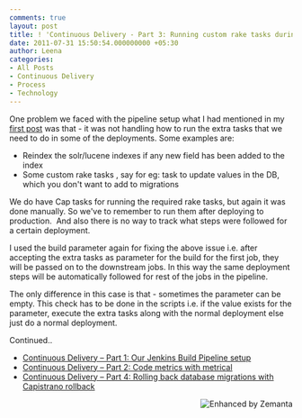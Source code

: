 ```yaml
---
comments: true
layout: post
title: ! 'Continuous Delivery - Part 3: Running custom rake tasks during deployment'
date: 2011-07-31 15:50:54.000000000 +05:30
author: Leena
categories:
- All Posts
- Continuous Delivery
- Process
- Technology
---
```

One problem we faced with the pipeline setup what I had mentioned in my <a href="/blog/2011/07/continuous-delivery-using-jenkins-build-pipeline/">first post</a> was that - it was not handling how to run the extra tasks that we need to do in some of the deployments. Some examples are:
<ul>
	<li>Reindex the solr/lucene indexes if any new field has been added to the index</li>
	<li>Some custom rake tasks , say for eg: task to update values in the DB, which you don't want to add to migrations</li>
</ul>
We do have Cap tasks for running the required rake tasks, but again it was done manually. So we've to remember to run them after deploying to production.  And also there is no way to track what steps were followed for a certain deployment.

I used the build parameter again for fixing the above issue i.e. after accepting the extra tasks as parameter for the build for the first job, they will be passed on to the downstream jobs. In this way the same deployment steps will be automatically followed for rest of the jobs in the pipeline.

The only difference in this case is that - sometimes the parameter can be empty. This check has to be done in the scripts i.e. if the value exists for the parameter, execute the extra tasks along with the normal deployment else just do a normal deployment.

Continued..
<ul>
	<li><a title="Continuous Delivery – Part 1: Our Jenkins Build Pipeline setup" href="/blog/2011/07/continuous-delivery-using-jenkins-build-pipeline/">Continuous Delivery – Part 1: Our Jenkins Build Pipeline setup</a></li>
	<li><a title="Continuous Delivery – Part 2: Code metrics with metrical" href="/blog/2011/07/continuous-delivery-code-metrics-with-metrical/">Continuous Delivery – Part 2: Code metrics with metrical</a></li>
	<li><a title="Continuous Delivery – Part 4: Rolling back database migrations with Capistrano rollback" href="/blog/2011/08/continuous-delivery-part-3-rolling-back-database-migrations-with-capistrano-rollback/">Continuous Delivery – Part 4: Rolling back database migrations with Capistrano rollback</a></li>
</ul>
<div class="zemanta-pixie" style="margin-top: 10px; height: 15px;"><a class="zemanta-pixie-a" title="Enhanced by Zemanta" href="http://www.zemanta.com/"><img class="zemanta-pixie-img" style="border: none; float: right;" src="http://img.zemanta.com/zemified_e.png?x-id=0a6adeff-692b-401b-9726-093189c9c0b1" alt="Enhanced by Zemanta" /></a></div>
